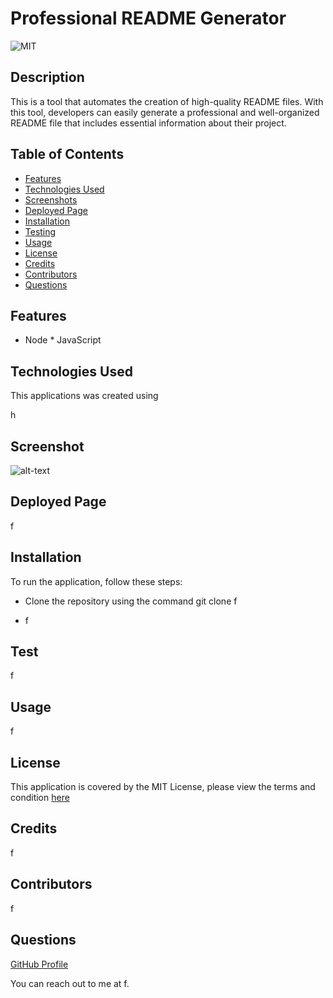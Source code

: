 # Professional README Generator



  ![MIT](https://img.shields.io/badge/License-MIT-yellow.svg)



## Description
This is a tool that automates the creation of high-quality README files. With this tool, developers can easily generate a professional and well-organized README file that includes essential information about their project.

## Table of Contents
* [Features](#features)
* [Technologies Used](#technologiesUsed)
* [Screenshots](#screenshot)
* [Deployed Page](#deployedPage)
* [Installation](#installation)
* [Testing](#testing)
* [Usage](#usage)
* [License](#license)
* [Credits](#credits)
* [Contributors](#contributors)
* [Questions](#questions)

## Features
* Node * JavaScript

## Technologies Used
This applications was created using 

h

## Screenshot
![alt-text](f)

## Deployed Page
f

## Installation
To run the application, follow these steps: 

* Clone the repository using the command git clone f 

* f 

## Test
f

## Usage
f

## License

This application is covered by the MIT License, please view the terms and condition [here](https://opensource.org/licenses/MIT)


## Credits
f

## Contributors
f

## Questions
[GitHub Profile](https://github.com/f/) 

You can reach out to me at f.
